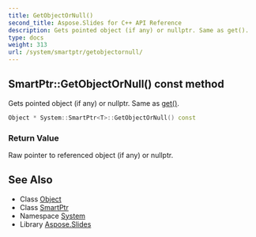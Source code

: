 ```yaml
---
title: GetObjectOrNull()
second_title: Aspose.Slides for C++ API Reference
description: Gets pointed object (if any) or nullptr. Same as get().
type: docs
weight: 313
url: /system/smartptr/getobjectornull/
---
```

## SmartPtr::GetObjectOrNull() const method


Gets pointed object (if any) or nullptr. Same as [get()](../get/).

```cpp
Object * System::SmartPtr<T>::GetObjectOrNull() const
```


### Return Value

Raw pointer to referenced object (if any) or nullptr.

## See Also

* Class [Object](../../object/)
* Class [SmartPtr](../)
* Namespace [System](../../)
* Library [Aspose.Slides](../../../)
